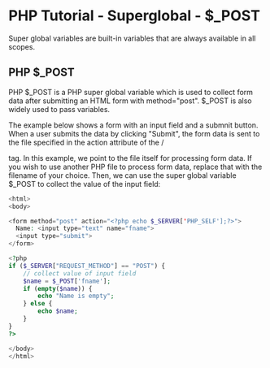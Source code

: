 # PHP Tutorial - Superglobal - \$\_POST

Super global variables are built-in variables that are always
available in all scopes.

## PHP \$\_POST

PHP
$_POST is a PHP super global variable which is used to collect form data after submitting an HTML form with method="post". $\_POST
is also widely used to pass variables.

The example below shows a form with an input field and a submnit
button. When a user submits the data by clicking "Submit", the form
data is sent to the file specified in the action attribute of the
/<form> tag. In this example, we point to the file itself for
processing form data. If you wish to use another PHP file to process
form data, replace that with the filename of your choice. Then, we can
use the super global variable \$\_POST to collect the value of the
input field:

```php
<html>
<body>

<form method="post" action="<?php echo $_SERVER['PHP_SELF'];?>">
  Name: <input type="text" name="fname">
  <input type="submit">
</form>

<?php
if ($_SERVER["REQUEST_METHOD"] == "POST") {
    // collect value of input field
    $name = $_POST['fname'];
    if (empty($name)) {
        echo "Name is empty";
    } else {
        echo $name;
    }
}
?>

</body>
</html>
```
